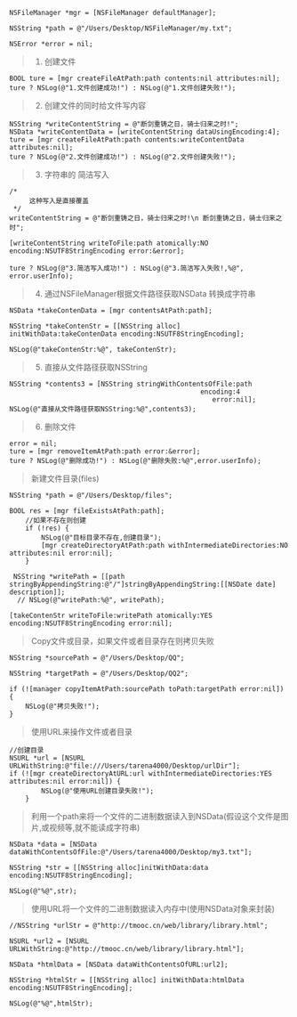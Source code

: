  
```
NSFileManager *mgr = [NSFileManager defaultManager];
        
NSString *path = @"/Users/Desktop/NSFileManager/my.txt";
        
NSError *error = nil;
```

> 1. 创建文件
       

```
BOOL ture = [mgr createFileAtPath:path contents:nil attributes:nil];
ture ? NSLog(@"1.文件创建成功!") : NSLog(@"1.文件创建失败!");
```

        
        
> 2. 创建文件的同时给文件写内容


```
NSString *writeContentString = @"断剑重铸之日，骑士归来之时!";
NSData *writeContentData = [writeContentString dataUsingEncoding:4];
ture = [mgr createFileAtPath:path contents:writeContentData attributes:nil];
ture ? NSLog(@"2.文件创建成功!") : NSLog(@"2.文件创建失败!");
```

        
> 3. 字符串的 简洁写入

```
/*
     这种写入是直接覆盖
 */
writeContentString = @"断剑重铸之日，骑士归来之时!\n 断剑重铸之日，骑士归来之时";

[writeContentString writeToFile:path atomically:NO encoding:NSUTF8StringEncoding error:&error]; 

ture ? NSLog(@"3.简洁写入成功!") : NSLog(@"3.简洁写入失败!,%@", error.userInfo);
```

        
> 4. 通过NSFileManager根据文件路径获取NSData 转换成字符串


```
NSData *takeContenData = [mgr contentsAtPath:path];

NSString *takeContenStr = [[NSString alloc] initWithData:takeContenData encoding:NSUTF8StringEncoding];

NSLog(@"takeContenStr:%@", takeContenStr);
```

        
> 5. 直接从文件路径获取NSString
        

```
NSString *contents3 = [NSString stringWithContentsOfFile:path
                                                encoding:4
                                                   error:nil];
NSLog(@"直接从文件路径获取NSString:%@",contents3);
```

        
> 6. 删除文件
       

```
error = nil;
ture = [mgr removeItemAtPath:path error:&error];
ture ? NSLog(@"删除成功!") : NSLog(@"删除失败:%@",error.userInfo);
```

> 新建文件目录(files)


```
NSString *path = @"/Users/Desktop/files";

BOOL res = [mgr fileExistsAtPath:path];
    //如果不存在则创建
    if (!res) {
        NSLog(@"目标目录不存在,创建目录");
        [mgr createDirectoryAtPath:path withIntermediateDirectories:NO attributes:nil error:nil];
    }
    
 NSString *writePath = [[path stringByAppendingString:@"/"]stringByAppendingString:[[NSDate date] description]];
  // NSLog(@"writePath:%@", writePath);
    
[takeContenStr writeToFile:writePath atomically:YES encoding:NSUTF8StringEncoding error:nil];
```
> Copy文件或目录，如果文件或者目录存在则拷贝失败


```
NSString *sourcePath = @"/Users/Desktop/QQ";

NSString *targetPath = @"/Users/Desktop/QQ2";

if (![manager copyItemAtPath:sourcePath toPath:targetPath error:nil])
{
    NSLog(@"拷贝失败!");
}
```

> 使用URL来操作文件或者目录


```
//创建目录
NSURL *url = [NSURL URLWithString:@"file:///Users/tarena4000/Desktop/urlDir"];
if (![mgr createDirectoryAtURL:url withIntermediateDirectories:YES attributes:nil error:nil]) {
        NSLog(@"使用URL创建目录失败!");
    }
```
> 利用一个path来将一个文件的二进制数据读入到NSData(假设这个文件是图片,或视频等,就不能读成字符串)


```
NSData *data = [NSData dataWithContentsOfFile:@"/Users/tarena4000/Desktop/my3.txt"];
  
NSString *str = [[NSString alloc]initWithData:data encoding:NSUTF8StringEncoding];
  
NSLog(@"%@",str);
```


> 使用URL将一个文件的二进制数据读入内存中(使用NSData对象来封装)
   

```
//NSString *urlStr = @"http://tmooc.cn/web/library/library.html";
    
NSURL *url2 = [NSURL URLWithString:@"http://tmooc.cn/web/library/library.html"];
    
NSData *htmlData = [NSData dataWithContentsOfURL:url2];
    
NSString *htmlStr = [[NSString alloc] initWithData:htmlData encoding:NSUTF8StringEncoding];
    
NSLog(@"%@",htmlStr);
```

    


